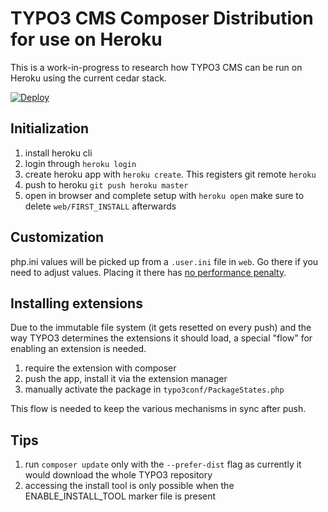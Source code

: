 # TYPO3 CMS Composer Distribution for use on Heroku

This is a work-in-progress to research how TYPO3 CMS
can be run on Heroku using the current cedar stack.

[![Deploy](https://www.herokucdn.com/deploy/button.png)](https://heroku.com/deploy?template=https://github.com/cedricziel/typo3-heroku-distribution)


## Initialization

1. install heroku cli
2. login through ``heroku login``
3. create heroku app with ``heroku create``. This registers git remote ``heroku``
4. push to heroku ``git push heroku master``
5. open in browser and complete setup with ``heroku open``
   make sure to delete ``web/FIRST_INSTALL`` afterwards
   
## Customization

php.ini values will be picked up from a ``.user.ini`` file in ``web``. Go there if 
you need to adjust values. Placing it there has [no performance penalty](https://devcenter.heroku.com/articles/custom-php-settings#user-ini-files-recommended).

## Installing extensions

Due to the immutable file system (it gets resetted on every push) and the way
TYPO3 determines the extensions it should load, a special "flow" for enabling
an extension is needed.

1. require the extension with composer
2. push the app, install it via the extension manager
3. manually activate the package in ``typo3conf/PackageStates.php``

This flow is needed to keep the various mechanisms in sync after push.

## Tips

1. run ``composer update`` only with the ``--prefer-dist`` flag as currently 
   it would download the whole TYPO3 repository
2. accessing the install tool is only possible when the ENABLE_INSTALL_TOOL
   marker file is present
